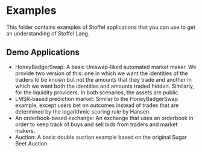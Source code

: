 # Examples

This folder contains examples of Stoffel applications that you can use to get an understanding of Stoffel Lang. 

## Demo Applications
- HoneyBadgerSwap: A basic Uniswap-liked automated market maker. We provide two version of this: one in which we want the identities of the traders to be known but not the amounts that they trade and another in which we want both the identities and amounts traded hidden. Similarly, for the liquidity providers. In both scenarios, the assets are public.
- LMSR-based prediction market: Similar to the HoneyBadgerSwap example, except users bet on outcomes instead of trades that are determined by the logarithmic scoring rule by Hansen.
- An orderbook-based exchange: An exchange that uses an orderbook in order to keep track of buys and sell bids from traders and market makers.
- Auction: A basic double auction example based on the original Sugar Beet Auction